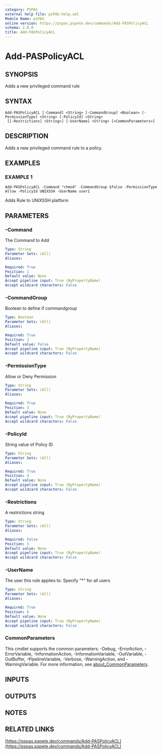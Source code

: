 ```yaml
---
category: PSPAS
external help file: psPAS-help.xml
Module Name: psPAS
online version: https://pspas.pspete.dev/commands/Add-PASPolicyACL
schema: 2.0.0
title: Add-PASPolicyACL
---
```


# Add-PASPolicyACL

## SYNOPSIS
Adds a new privileged command rule

## SYNTAX

```
Add-PASPolicyACL [-Command] <String> [-CommandGroup] <Boolean> [-PermissionType] <String> [-PolicyId] <String>
 [[-Restrictions] <String>] [-UserName] <String> [<CommonParameters>]
```

## DESCRIPTION
Adds a new privileged command rule to a policy.

## EXAMPLES

### EXAMPLE 1
```
Add-PASPolicyACL -Command "chmod" -CommandGroup $false -PermissionType Allow -PolicyId UNIXSSH -UserName user1
```

Adds Rule to UNIXSSH platform

## PARAMETERS

### -Command
The Command to Add

```yaml
Type: String
Parameter Sets: (All)
Aliases:

Required: True
Position: 1
Default value: None
Accept pipeline input: True (ByPropertyName)
Accept wildcard characters: False
```

### -CommandGroup
Boolean to define if commandgroup

```yaml
Type: Boolean
Parameter Sets: (All)
Aliases:

Required: True
Position: 2
Default value: False
Accept pipeline input: True (ByPropertyName)
Accept wildcard characters: False
```

### -PermissionType
Allow or Deny Permission

```yaml
Type: String
Parameter Sets: (All)
Aliases:

Required: True
Position: 3
Default value: None
Accept pipeline input: True (ByPropertyName)
Accept wildcard characters: False
```

### -PolicyId
String value of Policy ID

```yaml
Type: String
Parameter Sets: (All)
Aliases:

Required: True
Position: 4
Default value: None
Accept pipeline input: True (ByPropertyName)
Accept wildcard characters: False
```

### -Restrictions
A restrictions string

```yaml
Type: String
Parameter Sets: (All)
Aliases:

Required: False
Position: 5
Default value: None
Accept pipeline input: True (ByPropertyName)
Accept wildcard characters: False
```

### -UserName
The user this rule applies to.
Specify "*" for all users

```yaml
Type: String
Parameter Sets: (All)
Aliases:

Required: True
Position: 6
Default value: None
Accept pipeline input: True (ByPropertyName)
Accept wildcard characters: False
```

### CommonParameters
This cmdlet supports the common parameters: -Debug, -ErrorAction, -ErrorVariable, -InformationAction, -InformationVariable, -OutVariable, -OutBuffer, -PipelineVariable, -Verbose, -WarningAction, and -WarningVariable. For more information, see [about_CommonParameters](http://go.microsoft.com/fwlink/?LinkID=113216).

## INPUTS

## OUTPUTS

## NOTES

## RELATED LINKS

[https://pspas.pspete.dev/commands/Add-PASPolicyACL](https://pspas.pspete.dev/commands/Add-PASPolicyACL)

